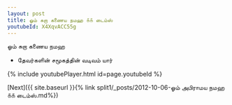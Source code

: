 ```yaml
---
layout: post
title: ஓம் சுறா கணைய நமஹ ௧௧ டைம்ஸ்
youtubeId: X4XqvACC55g
---
```

 
 
 ஓம் சுறா கணைய நமஹ  
 
 -  தேவர்களின் சமூகத்தின் வடிவம் யார் 
 
  
 
  
 
 
 
 
 
 


{% include youtubePlayer.html id=page.youtubeId %}
 
[Next]({{ site.baseurl }}{% link  split1/_posts/2012-10-06-ஓம் அபிராமய நமஹ ௧௧ டைம்ஸ்.md%})
 
